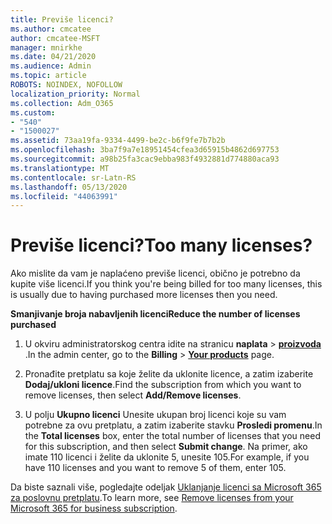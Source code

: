 ```yaml
---
title: Previše licenci?
ms.author: cmcatee
author: cmcatee-MSFT
manager: mnirkhe
ms.date: 04/21/2020
ms.audience: Admin
ms.topic: article
ROBOTS: NOINDEX, NOFOLLOW
localization_priority: Normal
ms.collection: Adm_O365
ms.custom:
- "540"
- "1500027"
ms.assetid: 73aa19fa-9334-4499-be2c-b6f9fe7b7b2b
ms.openlocfilehash: 3ba7f9a7e18951454cfea3d65915b4862d697753
ms.sourcegitcommit: a98b25fa3cac9ebba983f4932881d774880aca93
ms.translationtype: MT
ms.contentlocale: sr-Latn-RS
ms.lasthandoff: 05/13/2020
ms.locfileid: "44063991"
---
```

# <a name="too-many-licenses"></a><span data-ttu-id="950d0-102">Previše licenci?</span><span class="sxs-lookup"><span data-stu-id="950d0-102">Too many licenses?</span></span>

<span data-ttu-id="950d0-103">Ako mislite da vam je naplaćeno previše licenci, obično je potrebno da kupite više licenci.</span><span class="sxs-lookup"><span data-stu-id="950d0-103">If you think you're being billed for too many licenses, this is usually due to having purchased more licenses then you need.</span></span>
  
<span data-ttu-id="950d0-104">**Smanjivanje broja nabavljenih licenci**</span><span class="sxs-lookup"><span data-stu-id="950d0-104">**Reduce the number of licenses purchased**</span></span>
  
1. <span data-ttu-id="950d0-105">U okviru administratorskog centra idite na stranicu **naplata** \> **[proizvoda](https://go.microsoft.com/fwlink/p/?linkid=842054)** .</span><span class="sxs-lookup"><span data-stu-id="950d0-105">In the admin center, go to the **Billing** \> **[Your products](https://go.microsoft.com/fwlink/p/?linkid=842054)** page.</span></span>

2. <span data-ttu-id="950d0-106">Pronađite pretplatu sa koje želite da uklonite licence, a zatim izaberite **Dodaj/ukloni licence**.</span><span class="sxs-lookup"><span data-stu-id="950d0-106">Find the subscription from which you want to remove licenses, then select **Add/Remove licenses**.</span></span>

3. <span data-ttu-id="950d0-107">U polju **Ukupno licenci** Unesite ukupan broj licenci koje su vam potrebne za ovu pretplatu, a zatim izaberite stavku **Prosledi promenu**.</span><span class="sxs-lookup"><span data-stu-id="950d0-107">In the **Total licenses** box, enter the total number of licenses that you need for this subscription, and then select **Submit change**.</span></span> <span data-ttu-id="950d0-108">Na primer, ako imate 110 licenci i želite da uklonite 5, unesite 105.</span><span class="sxs-lookup"><span data-stu-id="950d0-108">For example, if you have 110 licenses and you want to remove 5 of them, enter 105.</span></span>

<span data-ttu-id="950d0-109">Da biste saznali više, pogledajte odeljak [Uklanjanje licenci sa Microsoft 365 za poslovnu pretplatu](https://docs.microsoft.com/office365/admin/subscriptions-and-billing/remove-licenses-from-subscription).</span><span class="sxs-lookup"><span data-stu-id="950d0-109">To learn more, see [Remove licenses from your Microsoft 365 for business subscription](https://docs.microsoft.com/office365/admin/subscriptions-and-billing/remove-licenses-from-subscription).</span></span>